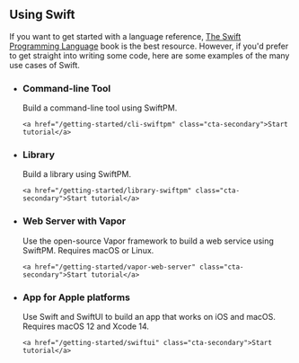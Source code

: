 ## Using Swift

If you want to get started with a language reference, [The Swift Programming Language](https://docs.swift.org/swift-book/) book is the best resource. However, if you'd prefer to get straight into writing some code, here are some examples of the many use cases of Swift.

<ul class="use-case-list">

  <li class="use-case">
    <h3>Command-line Tool</h3>
    <p class="description">
      Build a command-line tool using SwiftPM.
    </p>

    <a href="/getting-started/cli-swiftpm" class="cta-secondary">Start tutorial</a>
  </li>

  <li class="use-case">
    <h3>Library</h3>
    <p class="description">
      Build a library using SwiftPM.
    </p>

    <a href="/getting-started/library-swiftpm" class="cta-secondary">Start tutorial</a>
  </li>

  <li class="use-case">
    <h3>Web Server with Vapor</h3>
    <p class="description">
      Use the open-source Vapor framework to build a web service using SwiftPM.
      Requires macOS or Linux.
    </p>

    <a href="/getting-started/vapor-web-server" class="cta-secondary">Start tutorial</a>
  </li>

  <li class="use-case">
    <h3>App for Apple platforms</h3>
    <p class="description">
      Use Swift and SwiftUI to build an app that works on iOS and macOS.
      Requires macOS 12 and Xcode 14.
    </p>

    <a href="/getting-started/swiftui" class="cta-secondary">Start tutorial</a>
  </li>
</ul>
